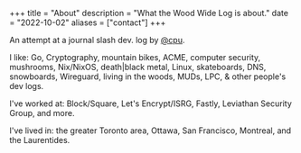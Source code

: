 +++
title = "About"
description = "What the Wood Wide Log is about."
date = "2022-10-02"
aliases = ["contact"]
+++

An attempt at a journal slash dev. log by [@cpu](https://twitter.com).

I like: Go, Cryptography, mountain bikes, ACME, computer security, mushrooms,
Nix/NixOS, death|black metal, Linux, skateboards, DNS, snowboards, Wireguard,
living in the woods, MUDs, LPC, & other people's dev logs.

I've worked at: Block/Square, Let's Encrypt/ISRG, Fastly, Leviathan Security
Group, and more.

I've lived in: the greater Toronto area, Ottawa, San Francisco, Montreal, and
the Laurentides.
